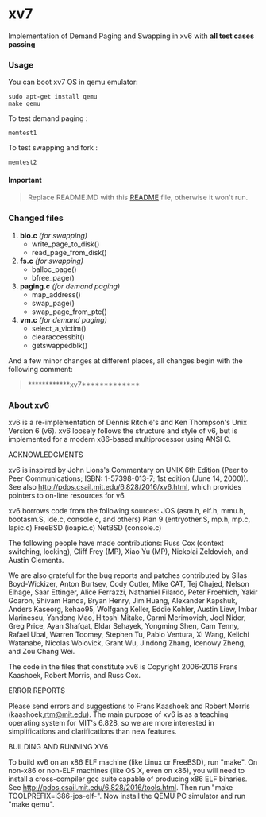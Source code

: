 # xv7 
Implementation of Demand Paging and Swapping in xv6 with **all test cases passing**

### Usage

You can boot xv7 OS in qemu emulator:
```
sudo apt-get install qemu
make qemu
```
To test demand paging :
```
memtest1
```
To test swapping and fork :
```
memtest2
```
#### Important 
> Replace README.MD with this [README](https://github.com/mit-pdos/xv6-public/blob/master/README) file, otherwise it won't run.

### Changed files 

1. **bio.c** *(for swapping)*
    * write_page_to_disk()
    * read_page_from_disk()
2. **fs.c** *(for swapping)*
    * balloc_page()
    * bfree_page()
3. **paging.c** *(for demand paging)*
    * map_address()
    * swap_page()
    * swap_page_from_pte()
4. **vm.c** *(for demand paging)*
    * select_a_victim()
    * clearaccessbit()
    * getswappedblk()

And a few minor changes at different places, all changes begin with the following comment:
> \*\*\*\**\*\*\*\*\*\*\*xv7\*\*\*\*\*\*\*\*\*\*\*\*\*



### About xv6  

xv6 is a re-implementation of Dennis Ritchie's and Ken Thompson's Unix
Version 6 (v6).  xv6 loosely follows the structure and style of v6,
but is implemented for a modern x86-based multiprocessor using ANSI C.

ACKNOWLEDGMENTS

xv6 is inspired by John Lions's Commentary on UNIX 6th Edition (Peer
to Peer Communications; ISBN: 1-57398-013-7; 1st edition (June 14,
2000)). See also http://pdos.csail.mit.edu/6.828/2016/xv6.html, which
provides pointers to on-line resources for v6.

xv6 borrows code from the following sources:
    JOS (asm.h, elf.h, mmu.h, bootasm.S, ide.c, console.c, and others)
    Plan 9 (entryother.S, mp.h, mp.c, lapic.c)
    FreeBSD (ioapic.c)
    NetBSD (console.c)

The following people have made contributions: Russ Cox (context switching,
locking), Cliff Frey (MP), Xiao Yu (MP), Nickolai Zeldovich, and Austin
Clements.

We are also grateful for the bug reports and patches contributed by Silas
Boyd-Wickizer, Anton Burtsev, Cody Cutler, Mike CAT, Tej Chajed, Nelson Elhage,
Saar Ettinger, Alice Ferrazzi, Nathaniel Filardo, Peter Froehlich, Yakir Goaron,
Shivam Handa, Bryan Henry, Jim Huang, Alexander Kapshuk, Anders Kaseorg,
kehao95, Wolfgang Keller, Eddie Kohler, Austin Liew, Imbar Marinescu, Yandong
Mao, Hitoshi Mitake, Carmi Merimovich, Joel Nider, Greg Price, Ayan Shafqat,
Eldar Sehayek, Yongming Shen, Cam Tenny, Rafael Ubal, Warren Toomey, Stephen Tu,
Pablo Ventura, Xi Wang, Keiichi Watanabe, Nicolas Wolovick, Grant Wu, Jindong
Zhang, Icenowy Zheng, and Zou Chang Wei.

The code in the files that constitute xv6 is
Copyright 2006-2016 Frans Kaashoek, Robert Morris, and Russ Cox.

ERROR REPORTS

Please send errors and suggestions to Frans Kaashoek and Robert Morris
(kaashoek,rtm@mit.edu). The main purpose of xv6 is as a teaching
operating system for MIT's 6.828, so we are more interested in
simplifications and clarifications than new features.

BUILDING AND RUNNING XV6

To build xv6 on an x86 ELF machine (like Linux or FreeBSD), run
"make". On non-x86 or non-ELF machines (like OS X, even on x86), you
will need to install a cross-compiler gcc suite capable of producing
x86 ELF binaries. See http://pdos.csail.mit.edu/6.828/2016/tools.html.
Then run "make TOOLPREFIX=i386-jos-elf-". Now install the QEMU PC
simulator and run "make qemu".
